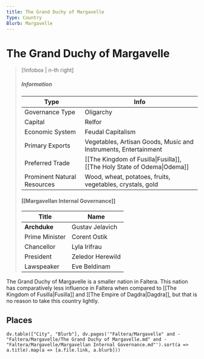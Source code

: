 ```yaml
---
title: The Grand Duchy of Margavelle
Type: Country
Blurb: Margavelle
---
```

# The Grand Duchy of Margavelle
> [!infobox | n-th right]
> ##### Information
> | Type |  Info |
> | ---- | ---- |
> | Governance Type | Oligarchy |
> | Capital | Relfor |
> | Economic System | Feudal Capitalism | 
> | Primary Exports | Vegetables, Artisan Goods, Music and Instruments, Entertainment |
> | Preferred Trade | [[The Kingdom of Fusilla\|Fusilla]], [[The Holy State of Odema\|Odema]] | 
> | Prominent Natural Resources | Wood, wheat, potatoes, fruits, vegetables, crystals, gold |
> #### [[Margavellan Internal Governance]]
> | Title | Name |
> | ---- | ---- |
> | **Archduke** | Gustav Jelavich |
> | Prime Minister | Corent Ostik |
> | Chancellor |  Lyla Irifrau |
> | President | Zeledor Herewild |
> | Lawspeaker | Eve Beldinam |

The Grand Duchy of Margavelle is a smaller nation in Faltera. This nation has comparatively less influence in Faltera when compared to [[The Kingdom of Fusilla|Fusilla]] and [[The Empire of Dagdra|Dagdra]], but that is no reason to take this country lightly. 
## Places
```dataviewjs
dv.table(["City", "Blurb"], dv.pages('"Faltera/Margavelle" and -"Faltera/Margavelle/The Grand Duchy of Margavelle.md" and -"Faltera/Margavelle/Margavellan Internal Governance.md"').sort(a => a.title).map(a => [a.file.link, a.blurb]))
```
